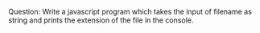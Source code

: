 Question: Write a javascript program which takes the input of filename as string and prints the extension of the file in the console.
